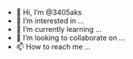 - 👋 Hi, I’m @3405aks
- 👀 I’m interested in ...
- 🌱 I’m currently learning ...
- 💞️ I’m looking to collaborate on ...
- 📫 How to reach me ...

<!---
3405aks/3405aks is a ✨ special ✨ repository because its `README.md` (this file) appears on your GitHub profile.
You can click the Preview link to take a look at your changes.
--->
